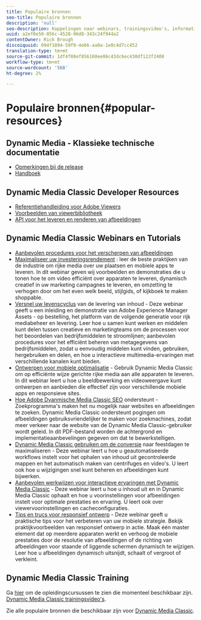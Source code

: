 ```yaml
---
title: Populaire bronnen
seo-title: Populaire bronnen
description: 'null'
seo-description: Koppelingen naar webinars, trainingsvideo's, informatie over best practices en bronnen voor ontwikkelaars.
uuid: a2ef0e50-056c-4528-96d8-343c24f944a2
contentOwner: Rick Brough
discoiquuid: 094f1894-59f9-4e66-aa0a-1e0c4d7cc452
translation-type: tm+mt
source-git-commit: 1df4f88ef856160ee06c43dc6ec430df122f2408
workflow-type: tm+mt
source-wordcount: '568'
ht-degree: 2%

---
```



# Populaire bronnen{#popular-resources}

## Dynamic Media - Klassieke technische documentatie

* [Opmerkingen bij de release](https://docs.adobe.com/content/help/en/dynamic-media-developer-resources/release-notes/s7rn2017.html)
* [Handboek](introduction.md)

## Dynamic Media Classic Developer Resources

* [Referentiehandleiding voor Adobe Viewers](https://docs.adobe.com/content/help/en/dynamic-media-developer-resources/library/home.html)
* [Voorbeelden van viewerbibliotheek](https://landing.adobe.com/en/na/dynamic-media/ctir-2755/live-demos.html)
* [API voor het leveren en renderen van afbeeldingen](https://docs.adobe.com/content/help/en/dynamic-media-developer-resources/image-serving-api/home.html)

## Dynamic Media Classic Webinars en Tutorials

* [Aanbevolen procedures voor het verscherpen van afbeeldingen](/help/assets/s7_sharpening_images.pdf)
* [Maximaliseer uw investeringsrendement](https://adobecustomersuccess.adobeconnect.com/p5ar3hfrrec/?launcher=false&amp;fcsContent=true&amp;pbMode=normal&amp;proto=true) : leer de beste praktijken van de industrie om rijke media over uw plaatsen en mobiele apps te leveren. In dit webinar geven wij voorbeelden en demonstraties die u tonen hoe te om video efficiënt over apparaten te leveren, dynamisch creatief in uw marketing campagnes te leveren, en omzetting te verhogen door om het even welk beeld, stijlgids, of kijkboek te maken shoppable.
* [Versnel uw levenscyclus](https://adobecustomersuccess.adobeconnect.com/p88ducm9pqv/)  van de levering van inhoud - Deze webinar geeft u een inleiding en demonstratie van Adobe Experience Manager Assets - op bestelling, het platform van de volgende generatie voor rijk mediabeheer en levering. Leer hoe u samen kunt werken en middelen kunt delen tussen creatieve en marketingteams om de processen voor het beoordelen van bedrijfsmiddelen te stroomlijnen; aanbevolen procedures voor het efficiënt beheren van metagegevens van bedrijfsmiddelen, zodat u eenvoudig middelen kunt vinden, gebruiken, hergebruiken en delen, en hoe u interactieve multimedia-ervaringen met verschillende kanalen kunt bieden.
* [Ontwerpen voor mobiele optimalisatie](https://adobecustomersuccess.adobeconnect.com/p6oqd3wydif/?launcher=false&amp;fcsContent=true&amp;pbMode=normal&amp;proto=true)  - Gebruik Dynamic Media Classic om op efficiënte wijze gerichte rijke media aan alle apparaten te leveren. In dit webinar leert u hoe u beeldbewerking en videoweergave kunt ontwerpen en aanbieden die effectief zijn voor verschillende mobiele apps en responsieve sites.
* [Hoe Adobe Dyanmische Media Classic SEO](/help/assets/s7_seo.pdf)  ondersteunt - Zoekprogramma&#39;s maken het nu mogelijk naar websites en afbeeldingen te zoeken. Dynamic Media Classic ondersteunt pogingen om afbeeldingen gebruiksvriendelijker te maken voor zoekmachines, zodat meer verkeer naar de website van de Dynamic Media Classic-gebruiker wordt geleid. In dit PDF-bestand worden de achtergrond en implementatieaanbevelingen gegeven om dat te bewerkstelligen.
* [Dynamic Media Classic gebruiken om de conversie](https://adobecustomersuccess.adobeconnect.com/p32n1yr85c9/?proto=true)  naar feestdagen te maximaliseren - Deze webinar leert u hoe u geautomatiseerde workflows instelt voor het ophalen van inhoud uit gecontroleerde mappen en het automatisch maken van centrifuges en video&#39;s. U leert ook hoe u wijzigingen snel kunt beheren en afbeeldingen kunt bijwerken.
* [Aanbevolen werkwijzen voor interactieve ervaringen met Dynamic Media Classic](https://seminars.adobeconnect.com/p7wb8ej3u6d/)  - Deze webinar leert u hoe u inhoud uit en in Dynamic Media Classic ophaalt en hoe u voorinstellingen voor afbeeldingen instelt voor optimale prestaties en ervaring. U leert ook over viewervoorinstellingen en cacheconfiguraties.
* [Tips en trucs voor responsief ontwerp](https://offers.adobe.com/en/na/marketing/landings/_40458_responsive_design_live_on_demand_webinar.html)  - Deze webinar geeft u praktische tips voor het verbeteren van uw mobiele strategie. Bekijk praktijkvoorbeelden van responsief ontwerp in actie. Maak één master element dat op meerdere apparaten werkt en verhoog de mobiele prestaties door de resolutie van afbeeldingen of de richting van afbeeldingen voor staande of liggende schermen dynamisch te wijzigen. Leer hoe u afbeeldingen dynamisch uitsnijdt, schaalt of vergroot of verkleint.

## Dynamic Media Classic Training

Ga [hier](https://training.adobe.com/training/courses.html#product=adobe-scene7) om de opleidingscursussen te zien die momenteel beschikbaar zijn.
[Dynamic Media Classic trainingsvideo&#39;s](https://docs.adobe.com/content/help/en/dynamic-media-classic/using/intro/training-videos.html).

Zie alle populaire bronnen die beschikbaar zijn voor [Dynamic Media Classic](home.md).